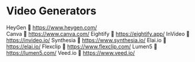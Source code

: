 <h1>
  Video Generators
</h1>

HeyGen   https://www.heygen.com/ <br>
Canva   https://www.canva.com/
Eightify   https://eightify.app/
InVideo   https://invideo.io/
Synthesia   https://www.synthesia.io/
Elai.io   https://elai.io/
Flexclip   https://www.flexclip.com/
Lumen5   https://lumen5.com/
Veed.io   https://www.veed.io/
